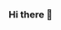 ### Hi there 👋

<!--
**Ikonicity-Airban/Ikonicity-Airban** 


my name is Eban Godwin Ikonicity, i am a full-stack web developer and a software engineer
